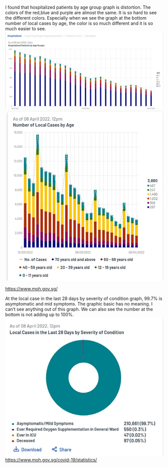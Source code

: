 I found that hospitalized patients by age group graph is distortion. The colors of the red,blue and purple are almost the same. It is so hard to see the different colors. Especially when we see the graph at the bottom number of local cases by age, the color is so much different and it is so much easier to see. 
![plot](https://github.com/ylchan2/chan_AIT580/blob/master/Assignment11/hospialised%20patients%20by%20age%20groups.JPG)
![plot](https://github.com/ylchan2/chan_AIT580/blob/master/Assignment11/number%20of%20local%20case%20by%20age.JPG)

https://www.moh.gov.sg/

At the local case in the last 28 days by severity of condition graph, 99.7% is asymptomatic and mid symptoms. The graphic basic has no meaning. I can’t see anything out of this graph. We can also see the number at the bottom is not adding up to 100%. 
![plot](https://github.com/ylchan2/chan_AIT580/blob/master/Assignment11/local%20case%20in%20the%20last%2028%20days%20by%20serverity%20of%20condition.JPG)
https://www.moh.gov.sg/covid-19/statistics/


